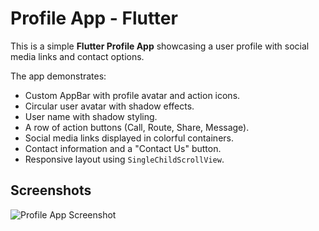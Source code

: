 # Profile App - Flutter

This is a simple **Flutter Profile App** showcasing a user profile with social media links and contact options.

The app demonstrates: 
- Custom AppBar with profile avatar and action icons.
- Circular user avatar with shadow effects.
- User name with shadow styling.
- A row of action buttons (Call, Route, Share, Message).
- Social media links displayed in colorful containers.
- Contact information and a "Contact Us" button.
- Responsive layout using `SingleChildScrollView`.

## Screenshots

![Profile App Screenshot](assets/screenshot.png)
